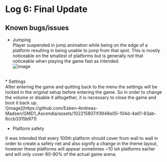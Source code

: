 # Log 6: Final Update


## Known bugs/issues

* Jumping </br>
Player suspended in jump animation while being on the edge of a platform resulting in being unable to jump from that spot. This is mostly noticeable on the smallest of platforms but is generally not that noticeable when playing the game fast as intended. </br>
![image](https://github.com/Esben-Andreas-Madsen/GMD1_Ascendia/assets/102215807/1d28d315-afdb-44e8-8b67-1ece2ed1fe10)
</br>
* Settings </br>
After entering the game and quitting back to the menu the settings will be locked in the original setup before entering  the game. So in order to change the volume or disable it alltogether, it is necessary to close the game and boot it back up. </br> ![image](https://github.com/Esben-Andreas-Madsen/GMD1_Ascendia/assets/102215807/f3948e05-104d-4a61-83ab-6ccb3315b971)
 </br>

 
* Platform safety </br>

It was intended that every 100th platform should cover from wall to wall in order to create a safety net and also signify a change in the theme layout, however these platforms will appear sometimes ~10 ish platforms earlier and will only cover 80-90% of the actual game arena.





